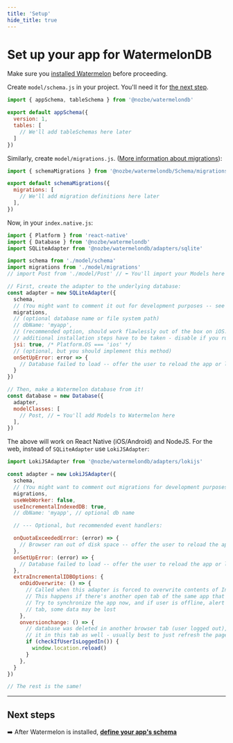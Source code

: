 ```yaml
---
title: 'Setup'
hide_title: true
---
```


# Set up your app for WatermelonDB

Make sure you [installed Watermelon](./Installation.md) before proceeding.

Create `model/schema.js` in your project. You'll need it for [the next step](./Schema.md).

```js
import { appSchema, tableSchema } from '@nozbe/watermelondb'

export default appSchema({
  version: 1,
  tables: [
    // We'll add tableSchemas here later
  ]
})
```

Similarly, create `model/migrations.js`. ([More information about migrations](./Advanced/Migrations.md)):

```js
import { schemaMigrations } from '@nozbe/watermelondb/Schema/migrations'

export default schemaMigrations({
  migrations: [
    // We'll add migration definitions here later
  ],
})
```

Now, in your `index.native.js`:

```js
import { Platform } from 'react-native'
import { Database } from '@nozbe/watermelondb'
import SQLiteAdapter from '@nozbe/watermelondb/adapters/sqlite'

import schema from './model/schema'
import migrations from './model/migrations'
// import Post from './model/Post' // ⬅️ You'll import your Models here

// First, create the adapter to the underlying database:
const adapter = new SQLiteAdapter({
  schema,
  // (You might want to comment it out for development purposes -- see Migrations documentation)
  migrations,
  // (optional database name or file system path)
  // dbName: 'myapp',
  // (recommended option, should work flawlessly out of the box on iOS. On Android,
  // additional installation steps have to be taken - disable if you run into issues...)
  jsi: true, /* Platform.OS === 'ios' */
  // (optional, but you should implement this method)
  onSetUpError: error => {
    // Database failed to load -- offer the user to reload the app or log out
  }
})

// Then, make a Watermelon database from it!
const database = new Database({
  adapter,
  modelClasses: [
    // Post, // ⬅️ You'll add Models to Watermelon here
  ],
})
```

The above will work on React Native (iOS/Android) and NodeJS. For the web, instead of `SQLiteAdapter` use `LokiJSAdapter`:

```js
import LokiJSAdapter from '@nozbe/watermelondb/adapters/lokijs'

const adapter = new LokiJSAdapter({
  schema,
  // (You might want to comment out migrations for development purposes -- see Migrations documentation)
  migrations,
  useWebWorker: false,
  useIncrementalIndexedDB: true,
  // dbName: 'myapp', // optional db name

  // --- Optional, but recommended event handlers:

  onQuotaExceededError: (error) => {
    // Browser ran out of disk space -- offer the user to reload the app or log out
  },
  onSetUpError: (error) => {
    // Database failed to load -- offer the user to reload the app or log out
  },
  extraIncrementalIDBOptions: {
    onDidOverwrite: () => {
      // Called when this adapter is forced to overwrite contents of IndexedDB.
      // This happens if there's another open tab of the same app that's making changes.
      // Try to synchronize the app now, and if user is offline, alert them that if they close this
      // tab, some data may be lost
    },
    onversionchange: () => {
      // database was deleted in another browser tab (user logged out), so we must make sure we delete
      // it in this tab as well - usually best to just refresh the page
      if (checkIfUserIsLoggedIn()) {
        window.location.reload()
      }
    },
  }
})

// The rest is the same!
```

* * *

## Next steps

➡️ After Watermelon is installed, [**define your app's schema**](./Schema.md)
